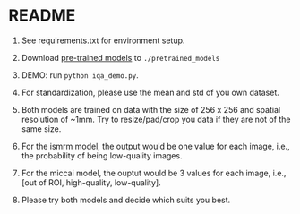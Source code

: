 
# README

1. See requirements.txt for environment setup.

2. Download [pre-trained models](https://zenodo.org/record/7361788#.Y4DkknbMKUk) to `./pretrained_models`

3. DEMO: run `python iqa_demo.py`.

4. For standardization, please use the mean and std of you own dataset.

5. Both models are trained on data with the size of 256 x 256 and spatial resolution of ~1mm. Try to resize/pad/crop you data if they are not of the same size.

6. For the ismrm model, the output would be one value for each image, i.e., the probability of being low-quality images.

7. For the miccai model, the ouptut would be 3 values for each image, i.e., [out of ROI, high-quality, low-quality].

8. Please try both models and decide which suits you best.
